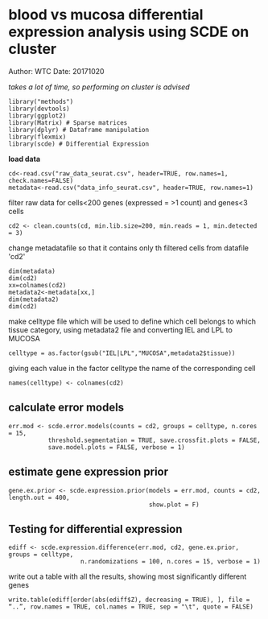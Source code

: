 
**blood vs mucosa differential expression analysis using SCDE on cluster**
====
Author: WTC
Date: 20171020

*takes a lot of time, so performing on cluster is advised*

```
library("methods")
library(devtools)
library(ggplot2)
library(Matrix) # Sparse matrices
library(dplyr) # Dataframe manipulation
library(flexmix)
library(scde) # Differential Expression
```
**load data**
```
cd<-read.csv("raw_data_seurat.csv", header=TRUE, row.names=1, check.names=FALSE)
metadata<-read.csv("data_info_seurat.csv", header=TRUE, row.names=1)
```

filter raw data for cells<200 genes (expressed = >1 count) and genes<3 cells
```
cd2 <- clean.counts(cd, min.lib.size=200, min.reads = 1, min.detected = 3)
```
change metadatafile so that it contains only th filtered cells from datafile 'cd2'
```
dim(metadata)
dim(cd2)
xx=colnames(cd2)
metadata2<-metadata[xx,]
dim(metadata2)
dim(cd2)
```

make celltype file which will be used to define which cell belongs to which tissue category, using metadata2 file and converting IEL and LPL to MUCOSA
```
celltype = as.factor(gsub("IEL|LPL","MUCOSA",metadata2$tissue))
```
giving each value in the factor celltype the name of the corresponding cell
```
names(celltype) <- colnames(cd2)
```
calculate error models
---

```
err.mod <- scde.error.models(counts = cd2, groups = celltype, n.cores = 15,
           threshold.segmentation = TRUE, save.crossfit.plots = FALSE,
           save.model.plots = FALSE, verbose = 1)
```
estimate gene expression prior
---

```
gene.ex.prior <- scde.expression.prior(models = err.mod, counts = cd2, length.out = 400,
                                       show.plot = F)
```
Testing for differential expression
---
```
ediff <- scde.expression.difference(err.mod, cd2, gene.ex.prior, groups = celltype,
                    n.randomizations = 100, n.cores = 15, verbose = 1)
```
write out a table with all the results, showing most significantly different genes
```
write.table(ediff[order(abs(ediff$Z), decreasing = TRUE), ], file = “..”, row.names = TRUE, col.names = TRUE, sep = "\t", quote = FALSE)
```

